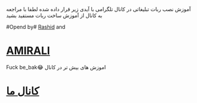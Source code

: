 آموزش نصب ربات تبلیغاتی 
در کانال تلگرامی با آیدی زیر قرار داده شده 
لطفا با مراجعه به کانال از آموزش ساخت ربات مستفید بشید 


#Opend by# [Rashid](https://telegram.me/Rashidalizada1)  and
# [AMIRALI](https://telegram.me/MardeMajazi)

Fuck be_bak😂
اموزش های بیش تر در کانال

# [کانال ما](https://telegram.me/TeleSuperiorTm)

